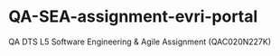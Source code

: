 # QA-SEA-assignment-evri-portal
QA DTS L5 Software Engineering &amp; Agile Assignment (QAC020N227K)
